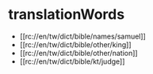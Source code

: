 # translationWords

* [[rc://en/tw/dict/bible/names/samuel]]
* [[rc://en/tw/dict/bible/other/king]]
* [[rc://en/tw/dict/bible/other/nation]]
* [[rc://en/tw/dict/bible/kt/judge]]